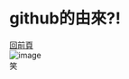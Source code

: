 # github的由來?!
[回前頁](https://whaleon120.github.io/blogs/feeling/main)  
![image](https://scontent.ftpe7-1.fna.fbcdn.net/v/t39.30808-6/247484679_207124924825863_6345114129458634208_n.jpg?_nc_cat=106&ccb=1-5&_nc_sid=730e14&_nc_ohc=22-BHmPIeGsAX8ABbTV&tn=3rxzmQzk9jrK-p8q&_nc_ht=scontent.ftpe7-1.fna&oh=b9773c315437b91d3c1c2773857558f7&oe=6179856E)  
笑

